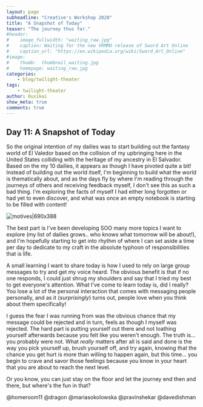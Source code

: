 ```yaml
---
layout: page
subheadline: "Creative's Workshop 2020"
title: "A Snapshot of Today"
teaser: "The journey thus far."
#header:
#    image_fullwidth: "waiting_raw.jpg"
#    caption: Waiting for the new VRMMO release of Sword Art Online
#    caption_url: "https://en.wikipedia.org/wiki/Sword_Art_Online"
#image:
#    thumb:  thumbnail_waiting.jpg
#    homepage: waiting_raw.jpg
categories:
    - blog/twilight-theater
tags:
    - twilight-theater
author: Ousikai
show_meta: true
comments: true
---
```

## Day 11: A Snapshot of Today 

So the original intention of my dailies was to start building out the fantasy world of El Valedor based on the collision of my upbringing here in the United States colliding with the heritage of my ancestry in El Salvador. Based on the my 10 dailies, it appears as though I have pivoted quite a bit! Instead of building out the world itself, I'm beginning to build what the world is thematically about, and as the days fly by where I'm reading through the journeys of others and receiving feedback myself, I don't see this as such a bad thing. I'm exploring the facts of myself I had either long forgotten or had yet to even discover, and what was once an empty notebook is starting to be filled with content!

![motives|690x388](upload://qKEJAD6v1ecj0sDBDtQ3SlbquIn.png) 

The best part is I've been developing SOO many more topics I want to explore (my list of dailies grows.. who knows what tomorrow will be about!), and I'm hopefully starting to get into rhythm of where I can set aside a time per day to dedicate to my craft in the absolute typhoon of responsibilities that is life. 

A small learning I want to share today is how I used to rely on large group messages to try and get my voice heard. The obvious benefit is that if no one responds, I could just shrug my shoulders and say that I tried my best to get everyone's attention. What I've come to learn today is, did I really? You lose a lot of the personal interaction that comes with messaging people personally, and as it (*surprisingly*) turns out, people love when you think about them specifically! 

I guess the fear I was running from was the obvious chance that my message could be rejected and in turn, feels as though I myself was rejected. The hard part is putting yourself out there and not loathing yourself afterwards because you felt like you weren't enough. The truth is... you probably were not. What *really* matters after all is said and done is the way you pick yourself up, brush yourself off, and try again, knowing that the chance you get hurt is more than willing to happen again, but this time... you begin to crave and savor those feelings because you know in your heart that you are about to reach the next level.

Or you know, you can just stay on the floor and let the journey end then and there, but where's the fun in that?

@homeroom11 @dragon @mariasokolowska @pravinshekar  @davedishman
